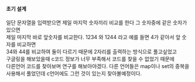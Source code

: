 <br>

#### 초기 설계

일단 문자열을 입력받으면 제일 마지막 숫자끼리 비교를 한다 그 숫자중에 같은 숫자가 있으면<br>
제일 마지막 바로 앞숫자를 비교한다. 1234 와 1244 라고 예를 들면 4가 같아서 앞 숫자를 비교하면<br>
34와 44를 비교하여 둘이 다르기 때문에 2자리를 출력하는 방식으로 풀고싶었고 <br>
구글링을 해보았을때 c코드 정보가 너무 부족해서 코드를 찾을 수 없었기 때문에<br>
다른언어 코드를 찾아보며 연구를 해보아야겠다. 다른 언어들은 map이나 set의 중복을<br>
사용해서 풀었던데 c언어에도 그런 것이 있는지 찾아볼예정이다.<br>
<br>
